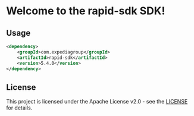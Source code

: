 # Welcome to the rapid-sdk SDK!

## Usage
```xml
<dependency>
    <groupId>com.expediagroup</groupId>
    <artifactId>rapid-sdk</artifactId>
    <version>5.4.0</version>
</dependency>
```

## License

This project is licensed under the Apache License v2.0 - see the [LICENSE](LICENSE) for details.
